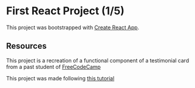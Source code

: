 # First React Project (1/5)

This project was bootstrapped with [Create React App](https://github.com/facebook/create-react-app).

## Resources

This project is a recreation of a functional component of a testimonial card from a past student of [FreeCodeCamp](https://www.freecodecamp.org)

This project was made following [this tutorial](https://www.youtube.com/watch?v=6Jfk8ic3KVk)